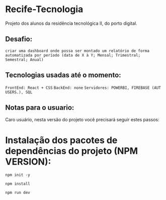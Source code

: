 # Recife-Tecnologia

Projeto dos alunos da residência tecnológica II, do porto digital.

## Desafio:

`criar uma dashboard onde possa ser montado um relatório de forma automatizada por período (data de X à Y; Mensal; Trimestral; Semestral; Anual)`

## Tecnologias usadas até o momento:

`FrontEnd: React + CSS`
`BackEnd: none`
`Servidores: POWERBI, FIREBASE (AUT USERS.), SQL`

## Notas para o usuario:

Caro usuário, nesta versão do projeto você precisará seguir estes passos:

# Instalação dos pacotes de dependências do projeto (NPM VERSION):

```
npm init -y
```

```
npm install
```

```
npm run dev
```
